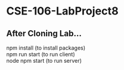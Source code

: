 # CSE-106-LabProject8

## After Cloning Lab...
npm install (to install packages)\
npm run start (to run client)\
node npm start (to run server)
